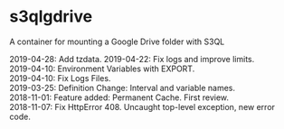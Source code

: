 # s3qlgdrive

A container for mounting a Google Drive folder with S3QL

2019-04-28: Add tzdata.
2019-04-22: Fix logs and improve limits.  
2019-04-10: Environment Variables with EXPORT.  
2019-04-10: Fix Logs Files.  
2019-03-25: Definition Change: Interval and variable names.  
2018-11-01: Feature added: Permanent Cache. First review.  
2018-11-07: Fix HttpError 408. Uncaught top-level exception, new error code.